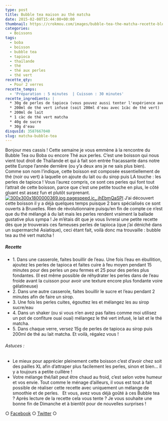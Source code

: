 ```yaml
---
type: post
title: Bubble tea maison au thé matcha
date: 2015-02-08T15:44:00+00:00
thumbnail: https://crokmou.com/images/bubble-tea-the-matcha-recette-blog-culinaire-crokmou.jpg
categories:
  - Boissons
tags:
  - boba
  - boisson
  - bubble tea
  - tapioca
  - thaïlande
  - thé
  - thé aux perles
  - thé vert
recette_qty:
  - Pour 2 verres
recette_temps:
  - 'Préparation : 5 minutes  | Cuisson : 30 minutes'
recette_ingredients: |
  * 30g de perles de tapioca (vous pouvez aussi tenter l'expérience avec des perles du Japon)
  * 200ml de thé vert infusé (soit 200ml d'eau avec 1càc de thé vert)
  * 200ml de lait
  * 1 càc de thé vert matcha
  * 40g de sucre
  * 30g d'eau
disqusId: 3587667040
slug: matcha-bubble-tea
---
```


Bonjour mes cassis ! Cette semaine je vous emmène à la rencontre du Bubble Tea ou Boba ou encore Thé aux perles. C’est une boisson qui nous vient tout droit de Thaïlande et qui à fait son entrée fracassante dans notre petite Europe l’année dernière (ou y’a deux ans je ne sais plus bien). Comme son nom l’indique, cette boisson est composée essentiellement de thé (noir ou vert) à laquelle on ajoute du lait ou du sirop puis LA touche : les perles de tapioca ! Vous l’aurez compris, ce sont ces perles qui font tout l’attrait de cette boisson, parce que c’est une petite touche en plus, le côté gluant est assez fun et plutôt surprenant.[![300x300x1800000369.jpg.pagespeed.ic_.jhEbmQaSPI](http://gbre.cepegra-labs.be/crokmou/wp-content/uploads/2015/02/300x300x1800000369.jpg.pagespeed.ic_.jhEbmQaSPI-150x150.jpg)](http://gbre.cepegra-labs.be/crokmou/wp-content/uploads/2015/02/300x300x1800000369.jpg.pagespeed.ic_.jhEbmQaSPI.jpg) J’ai découvert cette boisson il y a déjà quelques temps puisque 2 bars spécialisés ce sont ouverts à Bruxelles. Rien de révolutionnaire puisqu’en fin de compte ce n’est que du thé mélangé à du lait mais les perles rendent vraiment la ballade gustative plus sympa ! Je m’étais dit que je vous livrerai une petite recette dès que je trouverais ces fameuses perles de tapioca (que j’ai déniché dans un supermarché Asiatique), ceci étant fait, voilà donc ma trouvaille : bubble tea au thé vert matcha !

##### Recette

* 1\. Dans une casserole, faites bouillir de l’eau. Une fois l’eau en ébullition, ajoutez les perles de tapioca et faites cuire à feu moyen pendant 15 minutes pour des perles un peu fermes et 25 pour des perles plus fondantes. (Il est même possible de réhydrater les perles dans de l’eau froide avant la cuisson pour avoir une texture encore plus fondante voire gélatineuse)
* 2\. Dans une autre casserole, faites bouillir le sucre et l’eau pendant 2 minutes afin de faire un sirop.
* 3\. Une fois les perles cuites, égouttez les et mélangez les au sirop sucre/eau
* 4\. Dans un shaker (ou si vous n’en avez pas faites comme moi utilisez un pot de confiture ouai ouai) mélangez le thé vert infusé, le lait et le thé matcha.
* 5\. Dans chaque verre, versez 15g de perles de tapioca au sirop puis 200ml de thé au lait matcha. Et voilà, régalez vous !

###### Astuces :
* Le mieux pour apprécier pleinement cette boisson c’est d’avoir chez soit des pailles XL afin d’attraper plus facilement les perles, sinon et bien… il y a toujours a petite cuillère !
* Votre mélange thé/lait peut être chaud au froid, c’est selon votre humeur et vos envie. Tout comme le ménage d’ailleurs, il vous est tout à fait possible de réaliser cette recette avec uniquement un mélange de smoothie et de perles.   Et vous, avez vous déjà goûté à ces Bubble tea ? Après lecture de la recette cela vous tente ? Je vous souhaite une bonne fin de Dimanche et à bientôt pour de nouvelles surprises !

○ [Facebook](https://www.facebook.com/crokmou.blog) ○ [Twitter](https://twitter.com/Crokmou) ○